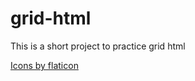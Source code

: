 # grid-html

This is a short project to practice grid html

<a href="https://www.flaticon.com/br/stickers-gratis/pessoas" title="pessoas figurinhas">Icons by flaticon</a>